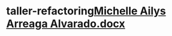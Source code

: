 # taller-refactoring[Michelle Ailys Arreaga Alvarado.docx](https://github.com/MichelleArreaga/taller-refactoring/files/10292122/Michelle.Ailys.Arreaga.Alvarado.docx)

